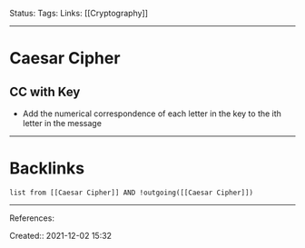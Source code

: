 Status: 
Tags: 
Links: [[Cryptography]]
___
# Caesar Cipher
## CC with Key
- Add the numerical correspondence of each letter in the key to the ith letter in the message
___
# Backlinks
```dataview
list from [[Caesar Cipher]] AND !outgoing([[Caesar Cipher]])
```
___
References:

Created:: 2021-12-02 15:32
